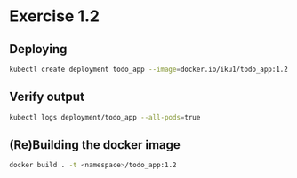 # Exercise 1.2

## Deploying

```sh
kubectl create deployment todo_app --image=docker.io/iku1/todo_app:1.2
```

## Verify output

```sh
kubectl logs deployment/todo_app --all-pods=true
```

## (Re)Building the docker image

```sh
docker build . -t <namespace>/todo_app:1.2
```
